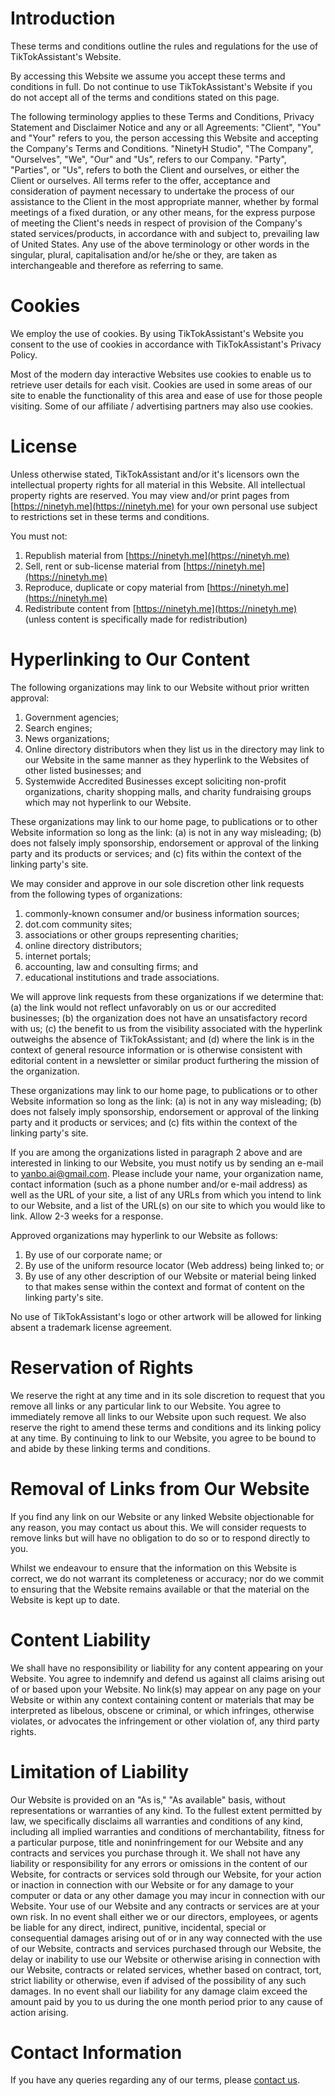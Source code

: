 # Introduction

These terms and conditions outline the rules and regulations for the use of TikTokAssistant's Website.

By accessing this Website we assume you accept these terms and conditions in full. Do not continue to use TikTokAssistant's Website if you do not accept all of the terms and conditions stated on this page.

The following terminology applies to these Terms and Conditions, Privacy Statement and Disclaimer Notice and any or all Agreements: "Client", "You" and "Your" refers to you, the person accessing this Website and accepting the Company's Terms and Conditions. "NinetyH Studio", "The Company", "Ourselves", "We", "Our" and "Us", refers to our Company. "Party", "Parties", or "Us", refers to both the Client and ourselves, or either the Client or ourselves. All terms refer to the offer, acceptance and consideration of payment necessary to undertake the process of our assistance to the Client in the most appropriate manner, whether by formal meetings of a fixed duration, or any other means, for the express purpose of meeting the Client's needs in respect of provision of the Company's stated services/products, in accordance with and subject to, prevailing law of United States. Any use of the above terminology or other words in the singular, plural, capitalisation and/or he/she or they, are taken as interchangeable and therefore as referring to same.

# Cookies

We employ the use of cookies. By using TikTokAssistant's Website you consent to the use of cookies in accordance with TikTokAssistant's Privacy Policy.

Most of the modern day interactive Websites use cookies to enable us to retrieve user details for each visit. Cookies are used in some areas of our site to enable the functionality of this area and ease of use for those people visiting. Some of our affiliate / advertising partners may also use cookies.

# License

Unless otherwise stated, TikTokAssistant and/or it's licensors own the intellectual property rights for all material in this Website. All intellectual property rights are reserved. You may view and/or print pages from [https://ninetyh.me](https://ninetyh.me) for your own personal use subject to restrictions set in these terms and conditions.

You must not:

1. Republish material from [https://ninetyh.me](https://ninetyh.me)
2. Sell, rent or sub-license material from [https://ninetyh.me](https://ninetyh.me)
3. Reproduce, duplicate or copy material from [https://ninetyh.me](https://ninetyh.me)
4. Redistribute content from [https://ninetyh.me](https://ninetyh.me) (unless content is specifically made for redistribution)

# Hyperlinking to Our Content

The following organizations may link to our Website without prior written approval:

1. Government agencies;
2. Search engines;
3. News organizations;
4. Online directory distributors when they list us in the directory may link to our Website in the same manner as they hyperlink to the Websites of other listed businesses; and
5. Systemwide Accredited Businesses except soliciting non-profit organizations, charity shopping malls, and charity fundraising groups which may not hyperlink to our Website.

These organizations may link to our home page, to publications or to other Website information so long as the link: (a) is not in any way misleading; (b) does not falsely imply sponsorship, endorsement or approval of the linking party and its products or services; and (c) fits within the context of the linking party's site.

We may consider and approve in our sole discretion other link requests from the following types of organizations:

1. commonly-known consumer and/or business information sources;
2. dot.com community sites;
3. associations or other groups representing charities;
4. online directory distributors;
5. internet portals;
6. accounting, law and consulting firms; and
7. educational institutions and trade associations.

We will approve link requests from these organizations if we determine that: (a) the link would not reflect unfavorably on us or our accredited businesses; (b) the organization does not have an unsatisfactory record with us; (c) the benefit to us from the visibility associated with the hyperlink outweighs the absence of TikTokAssistant; and (d) where the link is in the context of general resource information or is otherwise consistent with editorial content in a newsletter or similar product furthering the mission of the organization.

These organizations may link to our home page, to publications or to other Website information so long as the link: (a) is not in any way misleading; (b) does not falsely imply sponsorship, endorsement or approval of the linking party and it products or services; and (c) fits within the context of the linking party's site.

If you are among the organizations listed in paragraph 2 above and are interested in linking to our Website, you must notify us by sending an e-mail to [yanbo.ai@gmail.com](mailto:yanbo.ai@gmail.com). Please include your name, your organization name, contact information (such as a phone number and/or e-mail address) as well as the URL of your site, a list of any URLs from which you intend to link to our Website, and a list of the URL(s) on our site to which you would like to link. Allow 2-3 weeks for a response.

Approved organizations may hyperlink to our Website as follows:

1. By use of our corporate name; or
2. By use of the uniform resource locator (Web address) being linked to; or
3. By use of any other description of our Website or material being linked to that makes sense within the context and format of content on the linking party's site.

No use of TikTokAssistant's logo or other artwork will be allowed for linking absent a trademark license agreement.

# Reservation of Rights

We reserve the right at any time and in its sole discretion to request that you remove all links or any particular link to our Website. You agree to immediately remove all links to our Website upon such request. We also reserve the right to amend these terms and conditions and its linking policy at any time. By continuing to link to our Website, you agree to be bound to and abide by these linking terms and conditions.

# Removal of Links from Our Website

If you find any link on our Website or any linked Website objectionable for any reason, you may contact us about this. We will consider requests to remove links but will have no obligation to do so or to respond directly to you.

Whilst we endeavour to ensure that the information on this Website is correct, we do not warrant its completeness or accuracy; nor do we commit to ensuring that the Website remains available or that the material on the Website is kept up to date.

# Content Liability

We shall have no responsibility or liability for any content appearing on your Website. You agree to indemnify and defend us against all claims arising out of or based upon your Website. No link(s) may appear on any page on your Website or within any context containing content or materials that may be interpreted as libelous, obscene or criminal, or which infringes, otherwise violates, or advocates the infringement or other violation of, any third party rights.

# Limitation of Liability

Our Website is provided on an "As is," "As available" basis, without representations or warranties of any kind. To the fullest extent permitted by law, we specifically disclaims all warranties and conditions of any kind, including all implied warranties and conditions of merchantability, fitness for a particular purpose, title and noninfringement for our Website and any contracts and services you purchase through it. We shall not have any liability or responsibility for any errors or omissions in the content of our Website, for contracts or services sold through our Website, for your action or inaction in connection with our Website or for any damage to your computer or data or any other damage you may incur in connection with our Website. Your use of our Website and any contracts or services are at your own risk. In no event shall either we or our directors, employees, or agents be liable for any direct, indirect, punitive, incidental, special or consequential damages arising out of or in any way connected with the use of our Website, contracts and services purchased through our Website, the delay or inability to use our Website or otherwise arising in connection with our Website, contracts or related services, whether based on contract, tort, strict liability or otherwise, even if advised of the possibility of any such damages. In no event shall our liability for any damage claim exceed the amount paid by you to us during the one month period prior to any cause of action arising.

# Contact Information

If you have any queries regarding any of our terms, please [contact us](<(mailto:yanbo.ai@gmail.com)>).
